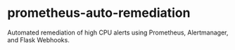 # prometheus-auto-remediation
Automated remediation of high CPU alerts using Prometheus, Alertmanager, and Flask Webhooks.
